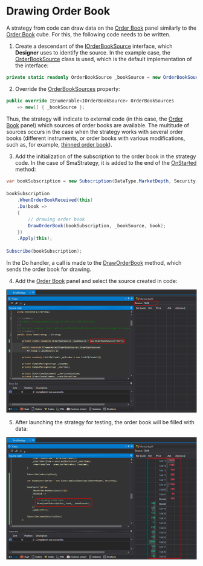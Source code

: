 # Drawing Order Book

A strategy from code can draw data on the [Order Book](../../../user_interface/components/order_book.md) panel similarly to the [Order Book](../../using_visual_designer/elements/market_depths/order_book_panel.md) cube. For this, the following code needs to be written.

1. Create a descendant of the [IOrderBookSource](xref:StockSharp.Algo.Strategies.IOrderBookSource) interface, which **Designer** uses to identify the source. In the example case, the [OrderBookSource](xref:StockSharp.Algo.Strategies.OrderBookSource) class is used, which is the default implementation of the interface:

```cs
private static readonly OrderBookSource _bookSource = new OrderBookSource("SMA");
```

2. Override the [OrderBookSources](xref:StockSharp.Algo.Strategies.Strategy.OrderBookSources) property:

```cs
public override IEnumerable<IOrderBookSource> OrderBookSources
	=> new[] { _bookSource };
```

Thus, the strategy will indicate to external code (in this case, the [Order Book](../../../user_interface/components/order_book.md) panel) which sources of order books are available. The multitude of sources occurs in the case when the strategy works with several order books (different instruments, or order books with various modifications, such as, for example, [thinned order book](../../using_visual_designer/elements/market_depths/sparse_order_book.md)).

3. Add the initialization of the subscription to the order book in the strategy code. In the case of SmaStrategy, it is added to the end of the [OnStarted](xref:StockSharp.Algo.Strategies.Strategy.OnStarted) method:

```cs
var bookSubscription = new Subscription(DataType.MarketDepth, Security);
			
bookSubscription
	.WhenOrderBookReceived(this)
	.Do(book =>
	{
		// drawing order book
		DrawOrderBook(bookSubscription, _bookSource, book);
	})
	.Apply(this);
			
Subscribe(bookSubscription);
```

In the Do handler, a call is made to the [DrawOrderBook](xref:StockSharp.Algo.Strategies.Strategy.DrawOrderBook(StockSharp.Algo.Subscription,StockSharp.Algo.Strategies.IOrderBookSource,StockSharp.Messages.IOrderBookMessage)) method, which sends the order book for drawing.

4. Add the [Order Book](../../../user_interface/components/order_book.md) panel and select the source created in code:

  ![Designer_Source_Code_OrderBook_00](../../../../../images/designer_source_code_orderbook_00.png)

5. After launching the strategy for testing, the order book will be filled with data:

  ![Designer_Source_Code_OrderBook_01](../../../../../images/designer_source_code_orderbook_01.png)
